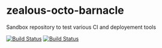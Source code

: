 # zealous-octo-barnacle

Sandbox repository to test various CI and deployement tools

[![Build Status](https://travis-ci.org/phirg/zealous-octo-barnacle.svg?branch=master)](https://travis-ci.org/phirg/zealous-octo-barnacle) [![Build Status](https://ci.appveyor.com/api/projects/status/github/phirg/zealous-octo-barnacle?svg=true)](https://ci.appveyor.com/project/phirg/zealous-octo-barnacle)
